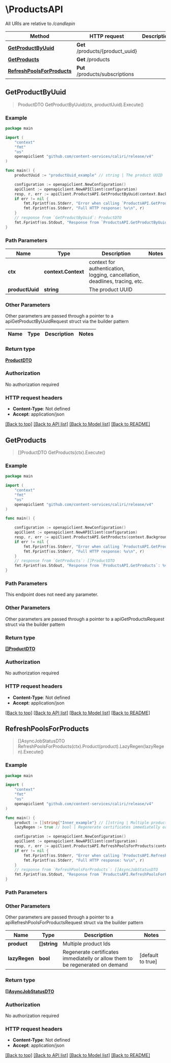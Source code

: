 # \ProductsAPI

All URIs are relative to */candlepin*

Method | HTTP request | Description
------------- | ------------- | -------------
[**GetProductByUuid**](ProductsAPI.md#GetProductByUuid) | **Get** /products/{product_uuid} | 
[**GetProducts**](ProductsAPI.md#GetProducts) | **Get** /products | 
[**RefreshPoolsForProducts**](ProductsAPI.md#RefreshPoolsForProducts) | **Put** /products/subscriptions | 



## GetProductByUuid

> ProductDTO GetProductByUuid(ctx, productUuid).Execute()





### Example

```go
package main

import (
	"context"
	"fmt"
	"os"
	openapiclient "github.com/content-services/caliri/release/v4"
)

func main() {
	productUuid := "productUuid_example" // string | The product UUID

	configuration := openapiclient.NewConfiguration()
	apiClient := openapiclient.NewAPIClient(configuration)
	resp, r, err := apiClient.ProductsAPI.GetProductByUuid(context.Background(), productUuid).Execute()
	if err != nil {
		fmt.Fprintf(os.Stderr, "Error when calling `ProductsAPI.GetProductByUuid``: %v\n", err)
		fmt.Fprintf(os.Stderr, "Full HTTP response: %v\n", r)
	}
	// response from `GetProductByUuid`: ProductDTO
	fmt.Fprintf(os.Stdout, "Response from `ProductsAPI.GetProductByUuid`: %v\n", resp)
}
```

### Path Parameters


Name | Type | Description  | Notes
------------- | ------------- | ------------- | -------------
**ctx** | **context.Context** | context for authentication, logging, cancellation, deadlines, tracing, etc.
**productUuid** | **string** | The product UUID | 

### Other Parameters

Other parameters are passed through a pointer to a apiGetProductByUuidRequest struct via the builder pattern


Name | Type | Description  | Notes
------------- | ------------- | ------------- | -------------


### Return type

[**ProductDTO**](ProductDTO.md)

### Authorization

No authorization required

### HTTP request headers

- **Content-Type**: Not defined
- **Accept**: application/json

[[Back to top]](#) [[Back to API list]](../README.md#documentation-for-api-endpoints)
[[Back to Model list]](../README.md#documentation-for-models)
[[Back to README]](../README.md)


## GetProducts

> []ProductDTO GetProducts(ctx).Execute()





### Example

```go
package main

import (
	"context"
	"fmt"
	"os"
	openapiclient "github.com/content-services/caliri/release/v4"
)

func main() {

	configuration := openapiclient.NewConfiguration()
	apiClient := openapiclient.NewAPIClient(configuration)
	resp, r, err := apiClient.ProductsAPI.GetProducts(context.Background()).Execute()
	if err != nil {
		fmt.Fprintf(os.Stderr, "Error when calling `ProductsAPI.GetProducts``: %v\n", err)
		fmt.Fprintf(os.Stderr, "Full HTTP response: %v\n", r)
	}
	// response from `GetProducts`: []ProductDTO
	fmt.Fprintf(os.Stdout, "Response from `ProductsAPI.GetProducts`: %v\n", resp)
}
```

### Path Parameters

This endpoint does not need any parameter.

### Other Parameters

Other parameters are passed through a pointer to a apiGetProductsRequest struct via the builder pattern


### Return type

[**[]ProductDTO**](ProductDTO.md)

### Authorization

No authorization required

### HTTP request headers

- **Content-Type**: Not defined
- **Accept**: application/json

[[Back to top]](#) [[Back to API list]](../README.md#documentation-for-api-endpoints)
[[Back to Model list]](../README.md#documentation-for-models)
[[Back to README]](../README.md)


## RefreshPoolsForProducts

> []AsyncJobStatusDTO RefreshPoolsForProducts(ctx).Product(product).LazyRegen(lazyRegen).Execute()





### Example

```go
package main

import (
	"context"
	"fmt"
	"os"
	openapiclient "github.com/content-services/caliri/release/v4"
)

func main() {
	product := []string{"Inner_example"} // []string | Multiple product Ids
	lazyRegen := true // bool | Regenerate certificates immediatelly or allow them to be regenerated on demand (optional) (default to true)

	configuration := openapiclient.NewConfiguration()
	apiClient := openapiclient.NewAPIClient(configuration)
	resp, r, err := apiClient.ProductsAPI.RefreshPoolsForProducts(context.Background()).Product(product).LazyRegen(lazyRegen).Execute()
	if err != nil {
		fmt.Fprintf(os.Stderr, "Error when calling `ProductsAPI.RefreshPoolsForProducts``: %v\n", err)
		fmt.Fprintf(os.Stderr, "Full HTTP response: %v\n", r)
	}
	// response from `RefreshPoolsForProducts`: []AsyncJobStatusDTO
	fmt.Fprintf(os.Stdout, "Response from `ProductsAPI.RefreshPoolsForProducts`: %v\n", resp)
}
```

### Path Parameters



### Other Parameters

Other parameters are passed through a pointer to a apiRefreshPoolsForProductsRequest struct via the builder pattern


Name | Type | Description  | Notes
------------- | ------------- | ------------- | -------------
 **product** | **[]string** | Multiple product Ids | 
 **lazyRegen** | **bool** | Regenerate certificates immediatelly or allow them to be regenerated on demand | [default to true]

### Return type

[**[]AsyncJobStatusDTO**](AsyncJobStatusDTO.md)

### Authorization

No authorization required

### HTTP request headers

- **Content-Type**: Not defined
- **Accept**: application/json

[[Back to top]](#) [[Back to API list]](../README.md#documentation-for-api-endpoints)
[[Back to Model list]](../README.md#documentation-for-models)
[[Back to README]](../README.md)

